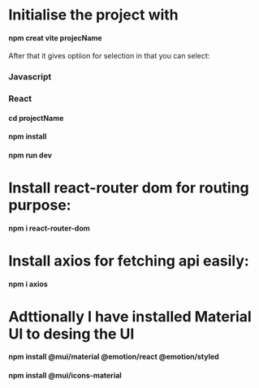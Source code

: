 # Initialise the project with

<h4>npm creat vite projecName</h4>
<p>
  After that it gives optiion for selection in that you can select: <h3>Javascript</h3> <h3>React</h3>
</p>
<h4>cd projectName</h4>
<h4>npm install</h4>
<h4>npm run dev</h4>

# Install react-router dom for routing purpose:

<h4>npm i react-router-dom</h4>

# Install axios for fetching api easily:

<h4>npm i axios</h4>

# Adttionally I have installed Material UI to desing the UI

<h4>npm install @mui/material @emotion/react @emotion/styled</h4>
<h4>npm install @mui/icons-material</h4>
